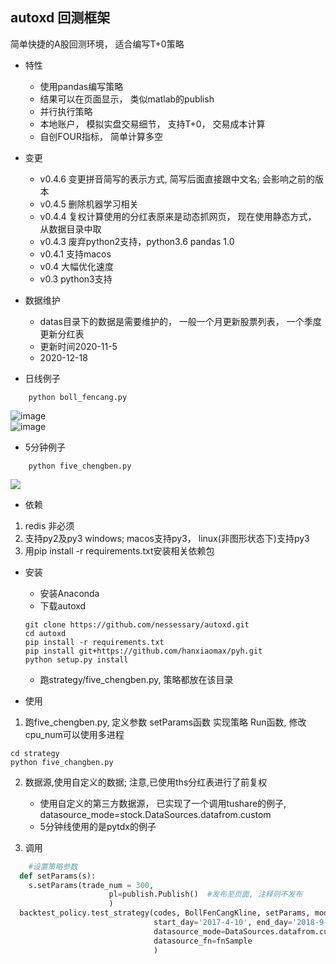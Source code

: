 autoxd 回测框架
------

简单快捷的A股回测环境， 适合编写T+0策略

- 特性
  * 使用pandas编写策略
  * 结果可以在页面显示， 类似matlab的publish
  * 并行执行策略
  * 本地账户， 模拟实盘交易细节， 支持T+0， 交易成本计算
  * 自创FOUR指标， 简单计算多空

- 变更
  * v0.4.6 变更拼音简写的表示方式, 简写后面直接跟中文名; 会影响之前的版本
  * v0.4.5 删除机器学习相关
  * v0.4.4 复权计算使用的分红表原来是动态抓网页， 现在使用静态方式， 从数据目录中取
  * v0.4.3 废弃python2支持，python3.6 pandas 1.0
  * v0.4.1 支持macos
  * v0.4 大幅优化速度
  * v0.3 python3支持

- 数据维护
  * datas目录下的数据是需要维护的， 一般一个月更新股票列表， 一个季度更新分红表
  * 更新时间2020-11-5
  * 2020-12-18

- 日线例子

```
	python boll_fencang.py
```

   ![image](https://github.com/nessessary/autoxd/raw/master/pics/autoxd_backtest_result.png)<br>
   ![image](https://github.com/nessessary/autoxd/raw/master/pics/autoxd_backtest_result_kline.png)

- 5分钟例子

```
	python five_chengben.py
```

   <img src="https://github.com/nessessary/autoxd/raw/master/pics/five.png"></img>


- 依赖
1. redis 非必须
2. 支持py2及py3 windows; macos支持py3， linux(非图形状态下)支持py3
3. 用pip install -r requirements.txt安装相关依赖包

- 安装
  * 安装Anaconda
  * 下载autoxd
  ```
  git clone https://github.com/nessessary/autoxd.git
  cd autoxd
  pip install -r requirements.txt
  pip install git+https://github.com/hanxiaomax/pyh.git
  python setup.py install
  ```
  * 跑strategy/five_chengben.py, 策略都放在该目录

- 使用

1. 跑five_chengben.py, 定义参数  setParams函数
  实现策略 Run函数, 修改cpu_num可以使用多进程
  ```
  cd strategy
  python five_changben.py
  ```

2. 数据源,使用自定义的数据; 注意,已使用ths分红表进行了前复权<br>
      * 使用自定义的第三方数据源， 已实现了一个调用tushare的例子,
      datasource_mode=stock.DataSources.datafrom.custom
      * 5分钟线使用的是pytdx的例子

3. 调用
```python
    #设置策略参数
  def setParams(s):
  	s.setParams(trade_num = 300,
                      pl=publish.Publish()	#发布至页面, 注释则不发布
                      )
  backtest_policy.test_strategy(codes, BollFenCangKline, setParams, mode=myenum.hisdat_mode,
                                start_day='2017-4-10', end_day='2018-9-15',
                                datasource_mode=DataSources.datafrom.custom,
                                datasource_fn=fnSample
                                )
```
